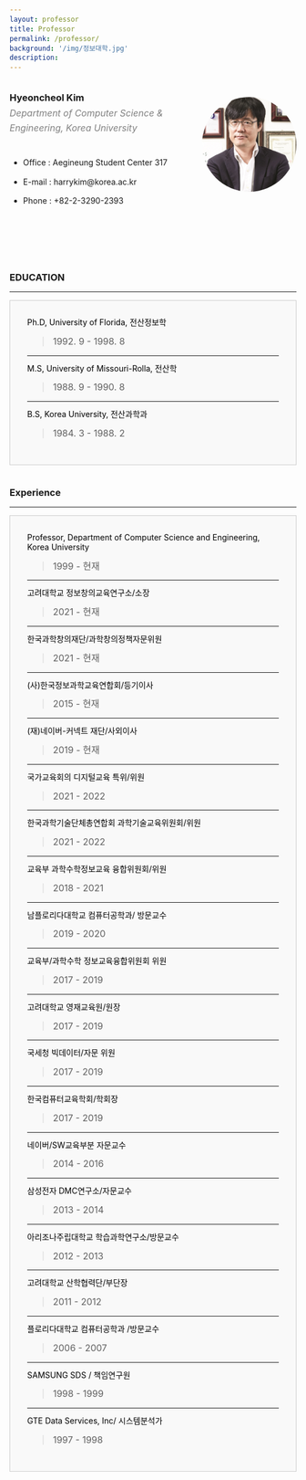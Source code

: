 ```yaml
---
layout: professor
title: Professor
permalink: /professor/
background: '/img/정보대학.jpg'
description: 
---
```


<style>
    div {
    
    }
    div.left {
        width: 67%;
        margin-bottom:80px;
        float: left;
    }
    div.profile{
        width: 100%;
        position: relative;
    }
    div.profile:after{
        content: "";
        display: block;
        padding-bottom: 100%;
    }
    div.right {
        width: 33%;
        margin-bottom:80px;
        float: right;
    }
    div.main {
        width : 100%;
        float : left;
        line-height : 120%;
    }
    div.profilebox {
     width: 100%;
     height: 100%; 
     border-radius: 70%;
     overflow: hidden;
     margin-top : 30px;
     position:absolute;
    }
    div.mainbox{    
     background-color: rgba( 0, 0, 0, 0.015 ); 
     color : #000000; 
     border: 1px solid #CCCCCC; 
     margin-bottom : 40px;
     padding : 30px;
    }
    div.italic{
        font-style : italic;
        font-size : 16px;
        color : gray;
        margin-top : -10px;
        line-height : 160%;
    }
    img.profile {
     width: 100%;
     height: 100%;
     object-fit: cover;
     
    }
    blockquote{
        font-size: 16px;
    }
    img {
     width: 100%;
     object-fit: contain;
    }
</style>
<div class = "main">
    <div class = "left">
        <h3>Hyeoncheol Kim</h3>
        <div class="italic">
            Department of Computer Science & Engineering, Korea University<br><br>
        </div>
        <div>
        <ul>
            <li>Office : Aegineung Student Center 317</li><br>
            <li>E-mail : harrykim@korea.ac.kr</li><br>
            <li>Phone : +82-2-3290-2393</li>
        </ul>
        </div>
    </div>
    <div class = "right">
        <div class = "profile">
        <div class = "profilebox">
            <img class = "profile" src="/img/Professor.jpg" />
        </div>
        </div>
    </div>
</div>
<div class = "main">
        <h3>EDUCATION</h3>
        <hr />
        <div class="mainbox">
                Ph.D, University of Florida, 전산정보학<br>
                <blockquote>1992. 9 - 1998. 8</blockquote>
                <hr>
                M.S, University of Missouri-Rolla, 전산학<br>
                <blockquote>1988. 9 - 1990. 8</blockquote>
                <hr>
                B.S, Korea University, 전산과학과<br>
                <blockquote>1984. 3 - 1988. 2</blockquote>
        </div>
        <h3>Experience</h3>
        <hr />
        <div class="mainbox">
                Professor, Department of Computer Science and Engineering, Korea University<br>
                <!--구분선-->
                <blockquote>1999 - 현재</blockquote>
                <hr>
                <!--구분선-->
                고려대학교 정보창의교육연구소/소장<br>
                <blockquote>2021 - 현재</blockquote>
                <hr>
                한국과학창의재단/과학창의정책자문위원<br>
                <blockquote>2021 - 현재</blockquote>
                <hr>
                <!--구분선-->
                (사)한국정보과학교육연합회/등기이사<br>
                <blockquote>2015 - 현재</blockquote>
                <hr>
                <!--구분선-->
                (재)네이버-커넥트 재단/사외이사<br>
                <blockquote>2019 - 현재</blockquote>
                <hr>
                <!--구분선-->
                국가교육회의 디지털교육 특위/위원<br>
                <blockquote>2021 - 2022</blockquote>
                <hr>
                <!--구분선-->
                한국과학기술단체총연합회 과학기술교육위원회/위원<br>
                <blockquote>2021 - 2022</blockquote>
                <hr>
                <!--구분선-->
                교육부 과학수학정보교육 융합위원회/위원<br>
                <blockquote>2018 - 2021</blockquote>
                <hr>
                <!--구분선-->
                남플로리다대학교 컴퓨터공학과/ 방문교수<br>
                <blockquote>2019 - 2020</blockquote>
                <hr>
                <!--구분선-->
                교육부/과학수학 정보교육융합위원회 위원<br>
                <blockquote>2017 - 2019</blockquote>
                <hr>
                <!--구분선-->
                고려대학교 영재교육원/원장<br>
                <blockquote>2017 - 2019</blockquote>
                <hr>
                <!--구분선-->
                국세청 빅데이터/자문 위원<br>
                <blockquote>2017 - 2019</blockquote>
                <hr>
                <!--구분선-->
                한국컴퓨터교육학회/학회장<br>
                <blockquote>2017 - 2019</blockquote>
                <hr>
                <!--구분선-->
                네이버/SW교육부분 자문교수<br>
                <blockquote>2014 - 2016</blockquote>
                <hr>
                <!--구분선-->
                삼성전자 DMC연구소/자문교수<br>
                <blockquote>2013 - 2014</blockquote>
                <hr>
                <!--구분선-->
               아리조나주립대학교 학습과학연구소/방문교수<br>
                <blockquote>2012 - 2013</blockquote>
                <hr>
                <!--구분선-->
                고려대학교 산학협력단/부단장<br>
                <blockquote>2011 - 2012</blockquote>
                <hr>
                <!--구분선-->
                플로리다대학교 컴퓨터공학과 /방문교수<br>
                <blockquote>2006 - 2007</blockquote>
                <hr>
                <!--구분선-->
                SAMSUNG SDS / 책임연구원<br>
                <blockquote>1998 - 1999</blockquote>
                <hr>
                <!--구분선-->
                GTE Data Services, Inc/ 시스템분석가<br>
                <blockquote>1997 - 1998</blockquote>
                <!--구분선-->
        </div>
    </div>


    

